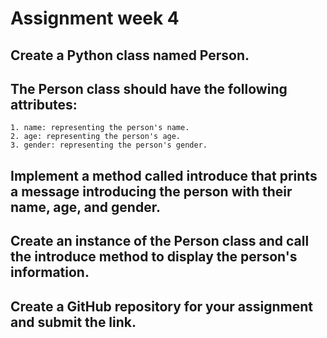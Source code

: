 # Assignment week 4

## Create a Python class named Person.
## The Person class should have the following attributes:
    1. name: representing the person's name.
    2. age: representing the person's age.
    3. gender: representing the person's gender.
## Implement a method called introduce that prints a message introducing the person with their name, age, and gender.
## Create an instance of the Person class and call the introduce method to display the person's information.
## Create a GitHub repository for your assignment and submit the link.

